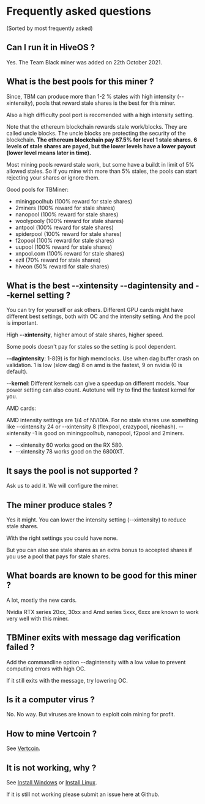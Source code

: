 # Frequently asked questions

(Sorted by most frequently asked)

## Can I run it in HiveOS ?

Yes. The Team Black miner was added on 22th October 2021.

## What is the best pools for this miner ?

Since, TBM can produce more than 1-2 % stales with high intensity (--xintensity), pools that reward stale shares is the best for this miner.

Also a high difficulty pool port is recomended with a high intensity setting.

Note that the ethereum blockchain rewards stale work/blocks. They are called uncle blocks. The uncle blocks are protecting the security of the blockchain.
**The ethereum blockchain pay 87.5% for level 1 stale shares. 6 levels of stale shares are payed, but the lower levels have a lower payout (lower level means later in time).**

Most mining pools reward stale work, but some have a buildt in limit of 5% allowed stales. So if you mine with more than 5% stales, the pools can start rejecting your shares
or ignore them. 

Good pools for TBMiner:
+ miningpoolhub (100% reward for stale shares)
+ 2miners (100% reward for stale shares)
+ nanopool (100% reward for stale shares)
+ woolypooly (100% reward for stale shares)
+ antpool (100% reward for stale shares)
+ spiderpool (100% reward for stale shares)
+ f2opool (100% reward for stale shares)
+ uupool (100% reward for stale shares)
+ xnpool.com (100% reward for stale shares)
+ ezil (70% reward for stale shares)
+ hiveon (50% reward for stale shares)

## What is the best --xintensity --dagintensity and --kernel setting ?

You can try for yourself or ask others.
Different GPU cards might have different best settings,
both with OC and the intensity setting. And the pool is important.

High **--xintensity**, higher amout of stale shares, higher speed.

Some pools doesn't pay for stales so the setting is pool dependent.                          

**--dagintensity**: 1-8(9) is for high memclocks. Use when dag buffer crash on validation. 1 is low (slow dag) 8 on amd is the fastest, 
9 on nvidia (0 is default).

**--kernel**: Different kernels can give a speedup on different models. Your power setting can also count. Autotune will try to find the fastest kernel for you.                       

AMD cards:

AMD intensity settings  are 1/4 of NVIDIA.
For no stale shares use something like --xintensity 24 or --xintensity 8 (flexpool, crazypool, nicehash).
-- xintensity -1 is good on miningpoolhub, nanopool, f2pool and 2miners.

+ --xintensity 60 works good on the RX 580.                      
+ --xintensity 78 works good on the 6800XT.                   

## It says the pool is not supported ?

Ask us to add it. We will configure the miner. 

## The miner produce stales ?

Yes it might. You can lower the intensity setting (--xintensity) to reduce stale shares.

With the right settings you could have none.

But you can also see stale shares as an extra bonus to accepted shares if you use a pool that pays for stale shares.

## What boards are known to be good for this miner ?

A lot, mostly the new cards.

Nvidia RTX series 20xx, 30xx and Amd series 5xxx, 6xxx are known to work very well with this miner.

## TBMiner exits with message dag verification failed ?

Add the commandline option --dagintensity with a low value to prevent computing errors with high OC.

If it still exits with the message, try lowering OC.

## Is it a computer virus ?

No. No way. But viruses are known to exploit coin mining for profit.

## How to mine Vertcoin ?

See [Vertcoin](https://github.com/sp-hash/TeamBlackMiner/blob/main/VERTCOIN.md).

## It is not working, why ?

See [Install Windows](https://github.com/sp-hash/TeamBlackMiner/blob/main/INSTALL_WINDOWS.md) or [Install Linux](https://github.com/sp-hash/TeamBlackMiner/blob/main/INSTALL_LINUX.md).

If it is still not working please submit an issue here at Github.
